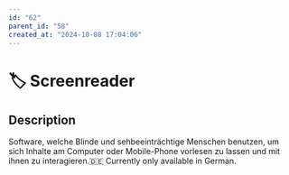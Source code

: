 ```yaml
---
id: "62"
parent_id: "58"
created_at: "2024-10-08 17:04:06"
---
```


# 🏷️ Screenreader

## Description

Software, welche Blinde und sehbeeinträchtige Menschen benutzen, um sich Inhalte am Computer oder Mobile-Phone vorlesen zu lassen und mit ihnen zu interagieren.🇩🇪 Currently only available in German.
